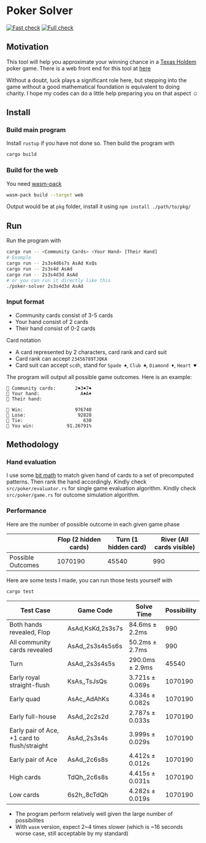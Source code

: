 # Poker Solver

[![Fast check](https://github.com/hucancode/poker-solver/actions/workflows/fast-check.yml/badge.svg)](https://github.com/hucancode/poker-solver/actions/workflows/fast-check.yml)
[![Full check](https://github.com/hucancode/poker-solver/actions/workflows/full-check.yml/badge.svg)](https://github.com/hucancode/poker-solver/actions/workflows/full-check.yml)

## Motivation

This tool will help you approximate your winning chance in a [Texas Holdem](https://en.wikipedia.org/wiki/Texas_hold_%27em) poker game.
There is a web front end for this tool at [here](https://github.com/hucancode/poker-simulator)

Without a doubt, luck plays a significant role here,
but stepping into the game without a good mathematical foundation is equivalent to doing charity.
I hope my codes can do a little help preparing you on that aspect ☺

## Install

### Build main program

Install `rustup` if you have not done so. Then build the program with

```bash
cargo build
```

### Build for the web

You need [wasm-pack](https://rustwasm.github.io/wasm-pack/)

```bash
wasm-pack build --target web
```

Output would be at `pkg` folder, install it using `npm install ./path/to/pkg/`

## Run

Run the program with

```bash
cargo run -- <Community Cards> <Your Hand> [Their Hand]
# Example
cargo run -- 2s3s4d6s7s AsAd KsQs
cargo run -- 2s3s4d AsAd
cargo run -- 2s3s4d3d AsAd
# or you can run it directly like this
./poker-solver 2s3s4d3d AsAd
```

### Input format

- Community cards consist of 3-5 cards
- Your hand consist of 2 cards
- Their hand consist of 0-2 cards

Card notation

- A card represented by 2 characters, card rank and card suit
- Card rank can accept `23456789TJQKA`
- Card suit can accept `scdh`, stand for `Spade ♠`, `Club ♣`, `Diamond ♦`, `Heart ♥`

The program will output all possible game outcomes. Here is an example:

```
🎴 Community cards:       2♠3♠7♠
🎴 Your hand:               A♠A♦
🎴 Their hand:

👑 Win:                   976740
💸 Lose:                   92820
🤝 Tie:                      630
🧮 You win:            91.26791%
```

## Methodology

### Hand evaluation

I use some [bit math](<https://en.wikipedia.org/wiki/Mask_(computing)>) to match given hand of cards to a set of precomputed patterns. Then rank the hand accordingly.
Kindly check `src/poker/evaluator.rs` for single game evaluation algorithm.
Kindly check `src/poker/game.rs` for outcome simulation algorithm.

### Performance

Here are the number of possible outcome in each given game phase

|                   | Flop (2 hidden cards) | Turn (1 hidden card) | River (All cards visible) |
| ----------------- | --------------------- | -------------------- | ------------------------- |
| Possible Outcomes | 1070190               | 45540                | 990                       |

Here are some tests I made, you can run those tests yourself with

```bash
cargo test
```

| Test Case                                    | Game Code        | Solve Time      | Possibility |
| -------------------------------------------- | ---------------- | --------------- | ----------- |
| Both hands revealed, Flop                    | AsAd,KsKd,2s3s7s | 84.6ms ± 2.2ms  | 990         |
| All community cards revealed                 | AsAd,,2s3s4s5s6s | 50.2ms ± 2.7ms  | 990         |
| Turn                                         | AsAd,,2s3s4s5s   | 290.0ms ± 2.9ms | 45540       |
| Early royal straight-flush                   | KsAs,,TsJsQs     | 3.721s ± 0.069s | 1070190     |
| Early quad                                   | AsAc,,AdAhKs     | 4.334s ± 0.082s | 1070190     |
| Early full-house                             | AsAd,,2c2s2d     | 2.787s ± 0.033s | 1070190     |
| Early pair of Ace, +1 card to flush/straight | AsAd,,2s3s4s     | 3.999s ± 0.029s | 1070190     |
| Early pair of Ace                            | AsAd,,2c6s8s     | 4.412s ± 0.012s | 1070190     |
| High cards                                   | TdQh,,2c6s8s     | 4.415s ± 0.031s | 1070190     |
| Low cards                                    | 6s2h,,8cTdQh     | 4.282s ± 0.019s | 1070190     |

- The program perform relatively well given the large number of possibilites
- With `wasm` version, expect 2~4 times slower (which is ~16 seconds worse case, still acceptable by my standard)
